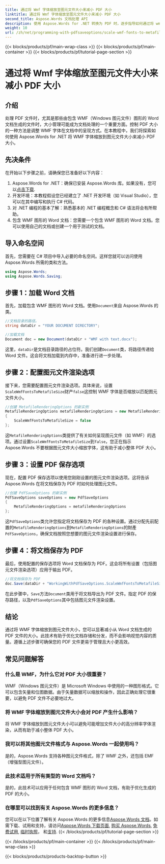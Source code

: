 ```yaml
---
title: 通过将 Wmf 字体缩放至图元文件大小来减小 PDF 大小
linktitle: 通过将 Wmf 字体缩放至图元文件大小来减小 PDF 大小
second_title: Aspose.Words 文档处理 API
description: 使用 Aspose.Words for .NET 转换为 PDF 时，逐步指导如何通过将 wmf 字体缩放为图元文件大小来减小 pdf 大小。
weight: 10
url: /zh/net/programming-with-pdfsaveoptions/scale-wmf-fonts-to-metafile-size/
---
```


{{< blocks/products/pf/main-wrap-class >}}
{{< blocks/products/pf/main-container >}}
{{< blocks/products/pf/tutorial-page-section >}}

# 通过将 Wmf 字体缩放至图元文件大小来减小 PDF 大小

## 介绍

处理 PDF 文件时，尤其是那些由包含 WMF（Windows 图元文件）图形的 Word 文档生成的文件时，大小管理可能成为文档处理的一个重要方面。控制 PDF 大小的一种方法是调整 WMF 字体在文档中的呈现方式。在本教程中，我们将探索如何使用 Aspose.Words for .NET 将 WMF 字体缩放到图元文件大小来减小 PDF 大小。

## 先决条件

在开始以下步骤之前，请确保您已准备好以下内容：

1. Aspose.Words for .NET：确保已安装 Aspose.Words 库。如果没有，您可以[点击下载](https://releases.aspose.com/words/net/).
2. 开发环境：本教程假设您已经建立了 .NET 开发环境（如 Visual Studio），您可以在其中编写和执行 C# 代码。
3. 对 .NET 编程的基本了解：熟悉基本的 .NET 编程概念和 C# 语法将会有所帮助。
4. 包含 WMF 图形的 Word 文档：您需要一个包含 WMF 图形的 Word 文档。您可以使用自己的文档或创建一个用于测试的文档。

## 导入命名空间

首先，您需要在 C# 项目中导入必要的命名空间。这样您就可以访问使用 Aspose.Words 所需的类和方法。

```csharp
using Aspose.Words;
using Aspose.Words.Saving;
```

## 步骤 1：加载 Word 文档

首先，加载包含 WMF 图形的 Word 文档。使用`Document`来自 Aspose.Words 的类。

```csharp
//文档目录的路径。
string dataDir = "YOUR DOCUMENT DIRECTORY";

//加载文档
Document doc = new Document(dataDir + "WMF with text.docx");
```

这里，`dataDir`是文档目录路径的占位符。我们创建`Document`类，将路径传递给 Word 文件。这会将文档加载到内存中，准备进行进一步处理。

## 步骤 2：配置图元文件渲染选项

接下来，您需要配置图元文件渲染选项。具体来说，设置`ScaleWmfFontsToMetafileSize`财产`false`这控制 WMF 字体是否缩放以匹配图元文件大小。

```csharp
//创建 MetafileRenderingOptions 的新实例
MetafileRenderingOptions metafileRenderingOptions = new MetafileRenderingOptions
{
    ScaleWmfFontsToMetafileSize = false
};
```

这`MetafileRenderingOptions`类提供了有关如何呈现图元文件（如 WMF）的选项。通过设置`ScaleWmfFontsToMetafileSize`到`false`，您正在指示 Aspose.Words 不要根据图元文件大小缩放字体，这有助于减小整体 PDF 大小。

## 步骤 3：设置 PDF 保存选项

现在，配置 PDF 保存选项以使用您刚刚设置的图元文件渲染选项。这将告诉 Aspose.Words 在将文档保存为 PDF 时如何处理图元文件。

```csharp
//创建 PdfSaveOptions 的新实例
PdfSaveOptions saveOptions = new PdfSaveOptions
{
    MetafileRenderingOptions = metafileRenderingOptions
};
```

这`PdfSaveOptions`类允许您指定将文档保存为 PDF 的各种设置。通过分配先前配置的`MetafileRenderingOptions`到`MetafileRenderingOptions`的財產`PdfSaveOptions`，确保文档按照您想要的图元文件渲染设置进行保存。

## 步骤 4：将文档保存为 PDF

最后，使用配置的保存选项将 Word 文档保存为 PDF。这会将所有设置（包括图元文件渲染选项）应用于输出 PDF。


```csharp
//将文档保存为 PDF
doc.Save(dataDir + "WorkingWithPdfSaveOptions.ScaleWmfFontsToMetafileSize.pdf", saveOptions);
```

在此步骤中，`Save`方法`Document`类用于将文档导出为 PDF 文件。指定 PDF 的保存路径，以及`PdfSaveOptions`其中包括图元文件渲染设置。

## 结论

通过将 WMF 字体缩放到图元文件大小，您可以显著减小从 Word 文档生成的 PDF 文件的大小。此技术有助于优化文档存储和分发，而不会影响视觉内容的质量。遵循上述步骤可确保您的 PDF 文件更易于管理且大小更高效。

## 常见问题解答

### 什么是 WMF，为什么它对 PDF 大小很重要？

WMF（Windows 图元文件）是 Microsoft Windows 中使用的一种图形格式。它可以包含矢量和位图数据。由于矢量数据可以缩放和操作，因此正确处理它很重要，以避免 PDF 文件不必要地过大。

### 将 WMF 字体缩放到图元文件大小会对 PDF 产生什么影响？

将 WMF 字体缩放到图元文件大小可以避免可能增加文件大小的高分辨率字体渲染，从而有助于减小整体 PDF 大小。

### 我可以将其他图元文件格式与 Aspose.Words 一起使用吗？

是的，Aspose.Words 支持各种图元文件格式，除了 WMF 之外，还包括 EMF（增强型图元文件）。

### 此技术适用于所有类型的 Word 文档吗？

是的，此技术可以应用于任何包含 WMF 图形的 Word 文档，有助于优化生成的 PDF 的大小。

### 在哪里可以找到有关 Aspose.Words 的更多信息？

您可以在以下位置了解有关 Aspose.Words 的更多信息[Aspose.Words 文档](https://reference.aspose.com/words/net/)。如需下载、试用和支持，请访问[Aspose.Words 下载页面](https://releases.aspose.com/words/net/), [购买 Aspose.Words](https://purchase.aspose.com/buy), [免费试用](https://releases.aspose.com/), [临时执照](https://purchase.aspose.com/temporary-license/)， 和[支持](https://forum.aspose.com/c/words/8).
{{< /blocks/products/pf/tutorial-page-section >}}

{{< /blocks/products/pf/main-container >}}
{{< /blocks/products/pf/main-wrap-class >}}

{{< blocks/products/products-backtop-button >}}
